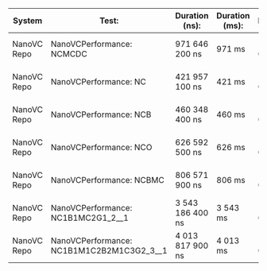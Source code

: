 | System      | Test:                                     | Duration (ns):   | Duration (ms): | Iterations: | Rate:           |
|-------------|-------------------------------------------|------------------|----------------|-------------|-----------------|
| NanoVC Repo | NanoVCPerformance: NCMCDC                 | 971 646 200 ns   | 971 ms         | 1 000 000   | 1 029 181,20 /s |
| NanoVC Repo | NanoVCPerformance: NC                     | 421 957 100 ns   | 421 ms         | 1 000 000   | 2 369 909,17 /s |
| NanoVC Repo | NanoVCPerformance: NCB                    | 460 348 400 ns   | 460 ms         | 1 000 000   | 2 172 267,79 /s |
| NanoVC Repo | NanoVCPerformance: NCO                    | 626 592 500 ns   | 626 ms         | 1 000 000   | 1 595 933,56 /s |
| NanoVC Repo | NanoVCPerformance: NCBMC                  | 806 571 900 ns   | 806 ms         | 1 000 000   | 1 239 815,07 /s |
| NanoVC Repo | NanoVCPerformance: NC1B1MC2G1_2__1        | 3 543 186 400 ns | 3 543 ms       | 1 000 000   | 282 231,84 /s   |
| NanoVC Repo | NanoVCPerformance: NC1B1M1C2B2M1C3G2_3__1 | 4 013 817 900 ns | 4 013 ms       | 1 000 000   | 249 139,35 /s   |
